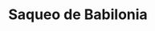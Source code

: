 ﻿---
title: "Saqueo de Babilonia"
permalink: periodes_216.html
layout: periode
dataInici: -1225
sidebar: periodes
pares:
  - id: 215
    title: "Imperio Asirio Medio"
    dataInici: "(-1392)"
    dataFi: "(-1056)"

fills:
jocsPrincipals:
jocsEscenaris:
jocsEpoca:
  - title: "Chariots of Fire"
    bggId: 39932
    escenari: "Babylon"

jocsEpocaEscenaris:
---
